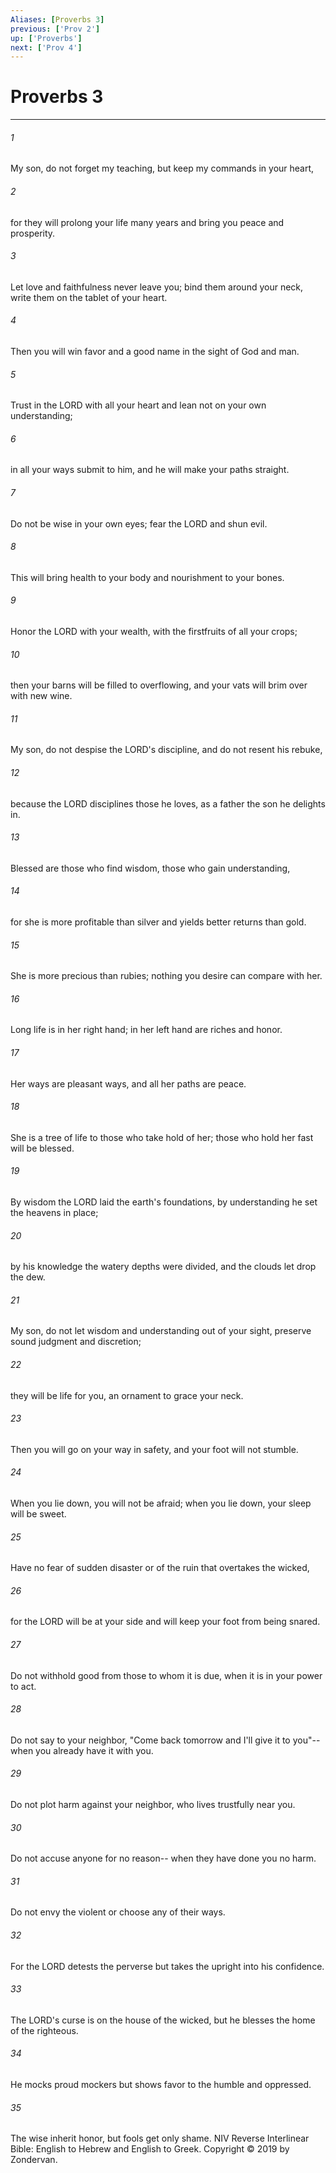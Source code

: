 ```yaml
---
Aliases: [Proverbs 3]
previous: ['Prov 2']
up: ['Proverbs']
next: ['Prov 4']
---
```

# Proverbs 3

***


###### 1 
My son, do not forget my teaching, but keep my commands in your heart, 

###### 2 
for they will prolong your life many years and bring you peace and prosperity. 

###### 3 
Let love and faithfulness never leave you; bind them around your neck, write them on the tablet of your heart. 

###### 4 
Then you will win favor and a good name in the sight of God and man. 

###### 5 
Trust in the LORD with all your heart and lean not on your own understanding; 

###### 6 
in all your ways submit to him, and he will make your paths straight. 

###### 7 
Do not be wise in your own eyes; fear the LORD and shun evil. 

###### 8 
This will bring health to your body and nourishment to your bones. 

###### 9 
Honor the LORD with your wealth, with the firstfruits of all your crops; 

###### 10 
then your barns will be filled to overflowing, and your vats will brim over with new wine. 

###### 11 
My son, do not despise the LORD's discipline, and do not resent his rebuke, 

###### 12 
because the LORD disciplines those he loves, as a father the son he delights in. 

###### 13 
Blessed are those who find wisdom, those who gain understanding, 

###### 14 
for she is more profitable than silver and yields better returns than gold. 

###### 15 
She is more precious than rubies; nothing you desire can compare with her. 

###### 16 
Long life is in her right hand; in her left hand are riches and honor. 

###### 17 
Her ways are pleasant ways, and all her paths are peace. 

###### 18 
She is a tree of life to those who take hold of her; those who hold her fast will be blessed. 

###### 19 
By wisdom the LORD laid the earth's foundations, by understanding he set the heavens in place; 

###### 20 
by his knowledge the watery depths were divided, and the clouds let drop the dew. 

###### 21 
My son, do not let wisdom and understanding out of your sight, preserve sound judgment and discretion; 

###### 22 
they will be life for you, an ornament to grace your neck. 

###### 23 
Then you will go on your way in safety, and your foot will not stumble. 

###### 24 
When you lie down, you will not be afraid; when you lie down, your sleep will be sweet. 

###### 25 
Have no fear of sudden disaster or of the ruin that overtakes the wicked, 

###### 26 
for the LORD will be at your side and will keep your foot from being snared. 

###### 27 
Do not withhold good from those to whom it is due, when it is in your power to act. 

###### 28 
Do not say to your neighbor, "Come back tomorrow and I'll give it to you"-- when you already have it with you. 

###### 29 
Do not plot harm against your neighbor, who lives trustfully near you. 

###### 30 
Do not accuse anyone for no reason-- when they have done you no harm. 

###### 31 
Do not envy the violent or choose any of their ways. 

###### 32 
For the LORD detests the perverse but takes the upright into his confidence. 

###### 33 
The LORD's curse is on the house of the wicked, but he blesses the home of the righteous. 

###### 34 
He mocks proud mockers but shows favor to the humble and oppressed. 

###### 35 
The wise inherit honor, but fools get only shame. NIV Reverse Interlinear Bible: English to Hebrew and English to Greek. Copyright © 2019 by Zondervan.
